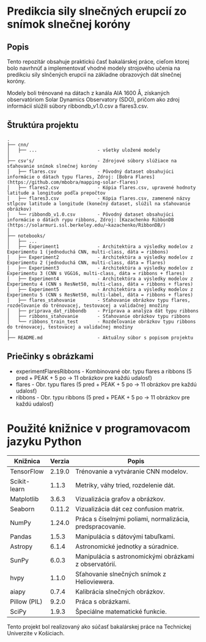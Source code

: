 # **Predikcia sily slnečných erupcií zo snímok slnečnej koróny**

## Popis
Tento repozitár obsahuje praktickú časť bakalárskej práce, cieľom ktorej bolo navrhnúť a implementovať vhodné modely strojového učenia na predikciu sily slnčených erupcií na základne obrazových dát slnečnej koróny.

Modely boli trénované na dátach z kanála AIA 1600 Å, získaných observatóriom Solar Dynamics Observatory (SDO), pričom ako zdroj informácií slúžili súbory ribbondb_v1.0.csv a flares3.csv.

## Štruktúra projektu
```
.
├── cnn/                                         
│   ├── ...                      - všetky uložené modely
│
├── csv's/                       - Zdrojové súbory slúžiace na sťahovanie snímok slnečnej koróny
│   ├── flares.csv               - Pôvodný dataset obsahujúci informácie o dátach typu flares, Zdroj: [Bobra Flares] (https://github.com/mbobra/mapping-solar-flares)
│   ├── flares2.csv              - Kópia flares.csv, upravené hodnoty latitude a longitude podľa prepočtov
│   ├── flares3.csv              - Kópia flares.csv, zamenené názvy stĺpcov latitude a longitude (konečný dataset, slúžil na sťahovanie obrázkov)
│   └── ribbondb_v1.0.csv        - Pôvodný dataset obsahujúci informácie o dátach rypu ribbons, Zdroj: [Kazachenko RibbonDB (https://solarmuri.ssl.berkeley.edu/~kazachenko/RibbonDB/)
│
├── notebooks/                 
│   ├── ...                        
│   ├── Experiment1              - Architektúra a výsledky modelov z Experimentu 1 (jednoduchá CNN, multi-class, dáta = ribbons)
│   ├── Experiment2              - Architektúra a výsledky modelov z Experimentu 2 (jednoduchá CNN, multi-class, dáta = flares)
│   ├── Experiment3              - Architektúra a výsledky modelov z Experimentu 3 (CNN s VGG16, multi-class, dáta = ribbons + flares)
│   ├── Experiment4              - Architektúra a výsledky modelov z Experimentu 4 (CNN s ResNet50, multi-class, dáta = ribbons + flares)
│   ├── Experiment5              - Architektúra a výsledky modelov z Experimentu 5 (CNN s ResNet50, multi-label, dáta = ribbons + flares)
│   ├── flares_stahovanie        - Sťahovanie obrázkov typu flares, rozdeľovanie do trénovacej, testovacej a validačnej množiny
│   ├── priprava_dat_ribbondb    - Príprava a analýza dát typu ribbons
│   ├── ribbons_stahovanie       - Sťahovanie obrázkov typu ribbons
│   └── ribbons_train_test       - Rozdeľovanie obrázkov typu ribbons do trénovacej, testovacej a validačnej množiny
│
├── README.md                    - Aktuálny súbor s popisom projektu

```
## Priečinky s obrázkami
- experimentFlaresRibbons - Kombinované obr. typu flares a ribbons (5 pred + PEAK + 5 po -> 11 obrázkov pre každú udalosť)
- flares                  - Obr. typu flares (5 pred + PEAK + 5 po -> 11 obrázkov pre každú udalosť)
- ribbons                 - Obr. typu ribbons (5 pred + PEAK + 5 po -> 11 obrázkov pre každú udalosť)

# Použité knižnice v programovacom jazyku Python
| Knižnica     | Verzia | Popis                                                     |
|--------------|--------|-----------------------------------------------------------|
| TensorFlow   | 2.19.0 | Trénovanie a vytváranie CNN modelov.                      |
| Scikit-learn | 1.1.3  | Metriky, váhy tried, rozdelenie dát.                      |
| Matplotlib   | 3.6.3  | Vizualizácia grafov a obrázkov.                           |
| Seaborn      | 0.11.2 | Vizualizácia dát cez confusion matrix.                    |
| NumPy        | 1.24.0 | Práca s číselnými poliami, normalizácia, predspracovanie. |
| Pandas       | 1.5.3  | Manipulácia s dátovými tabuľkami.                         |
| Astropy      | 6.1.4  | Astronomické jednotky a súradnice.                        |
| SunPy        | 6.0.3  | Manipulácia s astronomickými obrázkami z observatórií.    |
| hvpy         | 1.1.0  | Sťahovanie slnečných snímok z Helioviewera.               |
| aiapy        | 0.7.4  | Kalibrácia slnečných obrázkov.                            |
| Pillow (PIL) | 9.2.0  | Práca s obrázkami.                                        |
| SciPy        | 1.9.3  | Špeciálne matematické funkcie.                            |


Tento projekt bol realizovaný ako súčasť bakalárskej práce na Technickej Univerzite v Košiciach.


